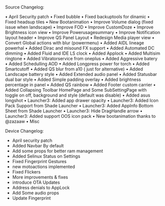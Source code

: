 Source Changelog:

• April Security patch
• Fixed bubble
• Fixed backuptools for dinamic
• Fixed headsup tiles
• New Bootanimation
• Improve Volume dialog (fixed issue when landscape)
• Improve FOD
• Improve CustomDoze
• Improve Brightness icon view
• Improve Powerusagesummary
• Improve Notification layout header
• Improve QS Panel Layout
• Redesign Media player view
• Convert Global actions with blur (powermenu)
• Added AIDL lineage powerhal
• Added Dirac and misound FX support
• Added Automated DC dimming
• Added Fluid and IDE LS clock
• Added Applock
• Added Multisim ringtone
• Added Vibratorservice from oneplus
• Added Aggressive batery
• Added Schedulling AOD
• Added Longpress power for torch
• Added Smartcutoff
• Added QS blur from a10 ( just for alternative)
• Added Landscape battery style
• Added Extended audio panel
• Added Statusbar dual bar style
• Added Simple padding overlay
• Added brightness percentage in panel
• Added QS rainbow
• Added Footer custom carrier
• Added Collapsing Toolbar HomePage and Some SubSettingPage with toggle on off, background and style (default was disable)
• Added asus longshot
• Launcher3: Added app drawer opacity
• Launcher3: Added Icon Pack Support from Shade Launcher
• Launcher3: Added AppInfo Bottom Sheet from Shade Launcher
• Launcher3: Hide DragHandle arrow
• Launcher3: Added support OOS icon pack
• New bootanimation thanks to @zazaaw
• Misc

Device Changelog:

* April security patch
* Added Navbar By default
* Add some props for better ram management
* Added Selinux Status on Settings
* Fixed Fingerprint Gestures
* new motoactions implemented
* Fixed Flickers
* More improvements & fixes
* introduce OTA Updates
* Address denials to AppLock
* Add Some audio props
* Update Fingerprint
